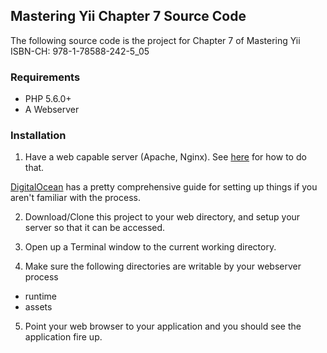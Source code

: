 ## Mastering Yii Chapter 7 Source Code

The following source code is the project for Chapter 7 of Mastering Yii
ISBN-CH: 978-1-78588-242-5_05

### Requirements

- PHP 5.6.0+
- A Webserver

### Installation

1. Have a web capable server (Apache, Nginx). See [here](http://www.yiiframework.com/doc-2.0/guide-start-installation.html) for how to do that.

[DigitalOcean](https://www.digitalocean.com/community/articles/how-to-install-and-setup-yii-php-framework) has a pretty comprehensive guide for setting up things if you aren't familiar with the process.

2. Download/Clone this project to your web directory, and setup your server so that it can be accessed.

3. Open up a Terminal window to the current working directory.

4. Make sure the following directories are writable by your webserver process

  - runtime
  - assets

5. Point your web browser to your application and you should see the application fire up.
